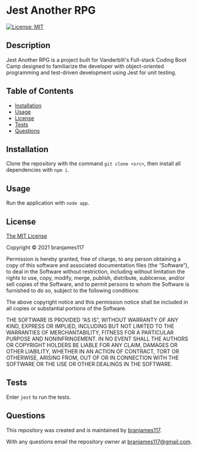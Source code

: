 # Jest Another RPG

[![License: MIT](https://img.shields.io/badge/License-MIT-yellow.svg)](https://opensource.org/licenses/MIT)

## Description

Jest Another RPG is a project built for Vanderbilt's Full-stack Coding Boot Camp designed to familiarize the developer with object-oriented programming and test-driven development using Jest for unit testing.

## Table of Contents

- [Installation](#installation)
- [Usage](#usage)
- [License](#license)
- [Tests](#tests)
- [Questions](#questions)

## Installation

Clone the repository with the command `git clone <src>`, then install all dependencies with `npm i`.

## Usage

Run the application with `node app`.

## License

[The MIT License](https://mit-license.org/)

Copyright © 2021 branjames117

Permission is hereby granted, free of charge, to any person obtaining a copy of this software and associated documentation files (the “Software”), to deal in the Software without restriction, including without limitation the rights to use, copy, modify, merge, publish, distribute, sublicense, and/or sell copies of the Software, and to permit persons to whom the Software is furnished to do so, subject to the following conditions:

The above copyright notice and this permission notice shall be included in all copies or substantial portions of the Software.

THE SOFTWARE IS PROVIDED “AS IS”, WITHOUT WARRANTY OF ANY KIND, EXPRESS OR IMPLIED, INCLUDING BUT NOT LIMITED TO THE WARRANTIES OF MERCHANTABILITY, FITNESS FOR A PARTICULAR PURPOSE AND NONINFRINGEMENT. IN NO EVENT SHALL THE AUTHORS OR COPYRIGHT HOLDERS BE LIABLE FOR ANY CLAIM, DAMAGES OR OTHER LIABILITY, WHETHER IN AN ACTION OF CONTRACT, TORT OR OTHERWISE, ARISING FROM, OUT OF OR IN CONNECTION WITH THE SOFTWARE OR THE USE OR OTHER DEALINGS IN THE SOFTWARE.

## Tests

Enter `jest` to run the tests.

## Questions

This repository was created and is maintained by [branjames117](https://github.com/branjames117).

With any questions email the repository owner at [branjames117@gmail.com](mailto:branjames117@gmail.com).
